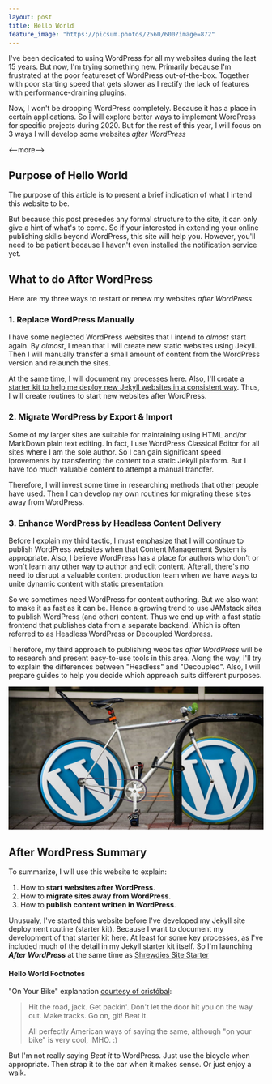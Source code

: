 ```yaml
---
layout: post
title: Hello World
feature_image: "https://picsum.photos/2560/600?image=872"
---
```


I've been dedicated to using WordPress for all my websites during the last 15 years. But now, I'm trying something new. Primarily because I'm frustrated at the poor featureset of WordPress out-of-the-box. Together with poor starting speed that gets slower as I rectify the lack of features with performance-draining plugins.

Now, I won't be dropping WordPress completely. Because it has a place in certain applications. So I will explore better ways to implement WordPress for specific projects during 2020. But for the rest of this year, I will focus on 3 ways I will develop some websites *after WordPress*

<--more-->

## Purpose of Hello World
The purpose of this article is to present a brief indication of what I intend this website to be.

But because this post precedes any formal structure to the site, it can only give a hint of what's to come. So if your interested in extending your online publishing skills beyond WordPress, this site will help you. However, you'll need to be patient because I haven't even installed the notification service yet.

## What to do After WordPress
Here are my three ways to restart or renew my websites *after WordPress*.

### 1. Replace WordPress Manually
I have some neglected WordPress websites that I intend to *almost* start again. By *almost*, I mean that I will create new static websites using Jekyll. Then I will manually transfer a small amount of content from the WordPress version and relaunch the sites.

At the same time, I will document my processes here. Also, I'll create a [starter kit to help me deploy new Jekyll websites in a consistent way](https://shrewdies.netlify.com/). Thus, I will create routines to start new websites after WordPress.

### 2. Migrate WordPress by Export & Import
Some of my larger sites are suitable for maintaining using HTML and/or MarkDown plain text editing. In fact, I use WordPress Classical Editor for all sites where I am the sole author. So I can gain significant speed iprovements by transferring the content to a static Jekyll platform. But I have too much valuable content to attempt a manual trandfer.

Therefore, I will invest some time in researching methods that other people have used. Then I can develop my own routines for migrating these sites away from WordPress.

### 3. Enhance WordPress by Headless Content Delivery
Before I explain my third tactic, I must emphasize that I will continue to publish WordPress websites when that Content Management System is appropriate. Also, I believe WordPress has a place for authors who don't or won't learn any other way to author and edit content. Afterall, there's no need to disrupt a valuable content production team when we have ways to unite dynamic content with static presentation.

So we sometimes need WordPress for content authoring. But we also want to make it as fast as it can be. Hence a growing trend to use JAMstack sites to publish WordPress (and other) content. Thus we end up with a fast static frontend that publishes data from a separate backend. Which is often referred to as Headless WordPress or Decoupled Wordpress.

Therefore, my third approach to publishing websites *after WordPress* will be to research and present easy-to-use tools in this area. Along the way, I'll try to explain the differences between "Headless" and "Decoupled". Also, I will prepare guides to help you decide which approach suits different purposes.

![On Your Bike, WordPress](/static/img/on-your-bike-wordpress.jpg)
## After WordPress Summary
To summarize, I will use this website to explain:
1. How to **start websites after WordPress**.
1. How to **migrate sites away from WordPress**.
1. How to **publish content written in WordPress**.

Unusualy, I've started this website before I've developed my Jekyll site deployment routine (starter kit). Because I want to document my development of that starter kit here. At least for some key processes, as I've included much of the detail in my Jekyll starter kit itself. So I'm launching ***After WordPress*** at the same time as [Shrewdies Site Starter](https://shrewdies.netlify.com/)

#### Hello World Footnotes
"On Your Bike" explanation [courtesy of cristóbal](https://forum.wordreference.com/threads/on-your-bike.6053/#post-41562):
> Hit the road, jack.
> Get packin'.
> Don't let the door hit you on the way out.
> Make tracks.
> Go on, git!
> Beat it.
> 
> All perfectly American ways of saying the same, although "on your bike" is very cool, IMHO. :)

But I'm not really saying *Beat it* to WordPress. Just use the bicycle when appropriate. Then strap it to the car when it makes sense. Or just enjoy a walk.
